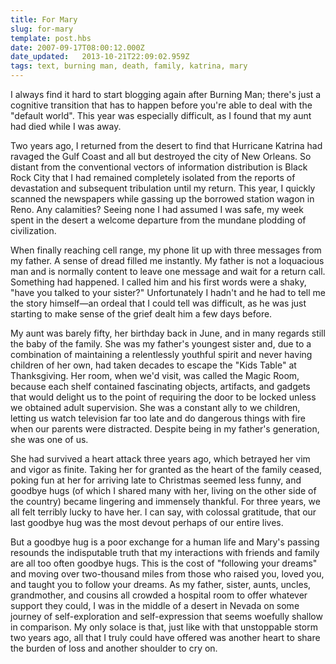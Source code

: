 ```yaml
---
title: For Mary
slug: for-mary
template: post.hbs
date: 2007-09-17T08:00:12.000Z
date_updated:   2013-10-21T22:09:02.959Z
tags: text, burning man, death, family, katrina, mary
---
```


I always find it hard to start blogging again after Burning Man; there's just a cognitive transition that has to happen before you're able to deal with the "default world". This year was especially difficult, as I found that my aunt had died while I was away.<!--more-->

Two years ago, I returned from the desert to find that Hurricane Katrina had ravaged the Gulf Coast and all but destroyed the city of New Orleans. So distant from the conventional vectors of information distribution is Black Rock City that I had remained completely isolated from the reports of devastation and subsequent tribulation until my return. This year, I quickly scanned the newspapers while gassing up the borrowed station wagon in Reno. Any calamities? Seeing none I had assumed I was safe, my week spent in the desert a welcome departure from the mundane plodding of civilization.

When finally reaching cell range, my phone lit up with three messages from my father. A sense of dread filled me instantly. My father is not a loquacious man and is normally content to leave one message and wait for a return call. Something had happened. I called him and his first words were a shaky, "have you talked to your sister?" Unfortunately I hadn't and he had to tell me the story himself&mdash;an ordeal that I could tell was difficult, as he was just starting to make sense of the grief dealt him a few days before.

My aunt was barely fifty, her birthday back in June, and in many regards still the baby of the family. She was my father's youngest sister and, due to a combination of maintaining a relentlessly youthful spirit and never having children of her own, had taken decades to escape the "Kids Table" at Thanksgiving. Her room, when we'd visit, was called the Magic Room, because each shelf contained fascinating objects, artifacts, and gadgets that would delight us to the point of requiring the door to be locked unless we obtained adult supervision. She was a constant ally to we children, letting us watch television far too late and do dangerous things with fire when our parents were distracted. Despite being in my father's generation, she was one of us.

She had survived a heart attack three years ago, which betrayed her vim and vigor as finite. Taking her for granted as the heart of the family ceased, poking fun at her for arriving late to Christmas seemed less funny, and goodbye hugs (of which I shared many with her, living on the other side of the country) became lingering and immensely thankful. For three years, we all felt terribly lucky to have her. I can say, with colossal gratitude, that our last goodbye hug was the most devout perhaps of our entire lives.

But a goodbye hug is a poor exchange for a human life and Mary's passing resounds the indisputable truth that my interactions with friends and family are all too often goodbye hugs. This is the cost of "following your dreams" and moving over two-thousand miles from those who raised you, loved you, and taught you to follow your dreams. As my father, sister, aunts, uncles, grandmother, and cousins all crowded a hospital room to offer whatever support they could, I was in the middle of a desert in Nevada on some journey of self-exploration and self-expression that seems woefully shallow in comparison. My only solace is that, just like with that unstoppable storm two years ago, all that I truly could have offered was another heart to share the burden of loss and another shoulder to cry on.
